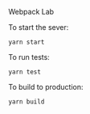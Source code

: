 Webpack Lab

To start the sever:

```
yarn start
```

To run tests:

```
yarn test
```

To build to production:

```
yarn build
```
